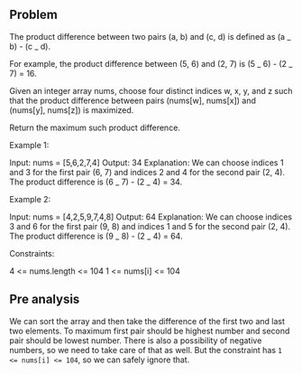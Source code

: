 ## Problem

The product difference between two pairs (a, b) and (c, d) is defined as (a _ b) - (c _ d).

For example, the product difference between (5, 6) and (2, 7) is (5 _ 6) - (2 _ 7) = 16.

Given an integer array nums, choose four distinct indices w, x, y, and z such that the product difference between pairs (nums[w], nums[x]) and (nums[y], nums[z]) is maximized.

Return the maximum such product difference.



Example 1:

Input: nums = [5,6,2,7,4]
Output: 34
Explanation: We can choose indices 1 and 3 for the first pair (6, 7) and indices 2 and 4 for the second pair (2, 4).
The product difference is (6 _ 7) - (2 _ 4) = 34.

Example 2:

Input: nums = [4,2,5,9,7,4,8]
Output: 64
Explanation: We can choose indices 3 and 6 for the first pair (9, 8) and indices 1 and 5 for the second pair (2, 4).
The product difference is (9 _ 8) - (2 _ 4) = 64.



Constraints:

4 <= nums.length <= 104
1 <= nums[i] <= 104

## Pre analysis

We can sort the array and then take the difference of the first two and last two elements. To maximum first pair should be highest number and second pair should be lowest number. There is also a possibility of negative numbers, so we need to take care of that as well. But the constraint has `1 <= nums[i] <= 104`, so we can safely ignore that.
